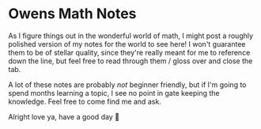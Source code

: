 # Owens Math Notes

As I figure things out in the wonderful world of math, I might post a roughly polished version of my notes for the world to see here! I won't guarantee them to be of stellar quality, since they're really meant for me to reference down the line, but feel free to read through them / gloss over and close the tab.

A lot of these notes are probably *not* beginner friendly, but if I'm going to spend months learning a topic, I see no point in gate keeping the knowledge. Feel free to come find me and ask.

Alright love ya, have a good day :purple_heart: